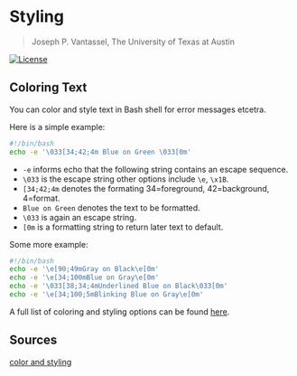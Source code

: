 # Styling

> Joseph P. Vantassel, The University of Texas at Austin

[![License](https://img.shields.io/badge/license-CC--By--SA--4.0-brightgreen.svg)](https://github.com/jpvantassel/bash-course/blob/master/LICENSE.md)

## Coloring Text

You can color and style text in Bash shell for error messages etcetra.

Here is a simple example:

```Bash
#!/bin/bash
echo -e '\033[34;42;4m Blue on Green \033[0m'
```

- `-e` informs echo that the following string contains an escape sequence.
- `\033` is the escape string other options include `\e`, `\x1B`.
- `[34;42;4m` denotes the formating 34=foreground, 42=background, 4=format.
- `Blue on Green` denotes the text to be formatted.
- `\033` is again an escape string.
- `[0m` is a formatting string to return later text to default.

Some more example:

```bash
#!/bin/bash
echo -e '\e[90;49mGray on Black\e[0m'
echo -e '\e[34;100mBlue on Gray\e[0m'
echo -e '\033[38;34;4mUnderlined Blue on Black\033[0m'
echo -e '\e[34;100;5mBlinking Blue on Gray\e[0m'
```

A full list of coloring and styling options can be found
[here](https://misc.flogisoft.com/bash/tip_colors_and_formatting).

## Sources

[color and styling](https://misc.flogisoft.com/bash/tip_colors_and_formatting)
